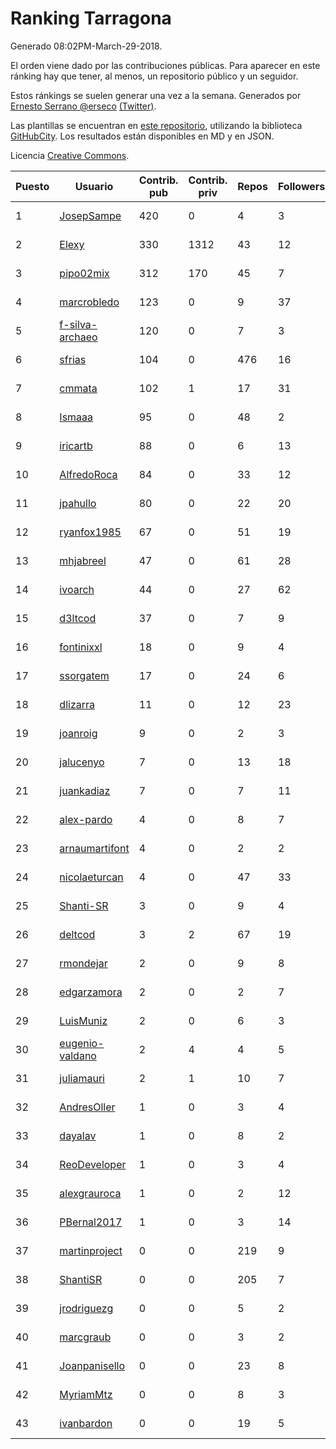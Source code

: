# Ranking Tarragona

Generado 08:02PM-March-29-2018.

El orden viene dado por las contribuciones públicas. Para aparecer en este ránking hay que tener, al menos, un repositorio público y un seguidor.

Estos ránkings se suelen generar una vez a la semana. Generados por [Ernesto Serrano @erseco](https://github.com/erseco/) [(Twitter)](https://twitter.com/erseco).

Las plantillas se encuentran en [este repositorio](https://github.com/iblancasa/GH-Spanish-Ranking), utilizando la biblioteca [GitHubCity](https://github.com/iblancasa/GitHubCity). Los resultados están disponibles en MD y en JSON.

Licencia [Creative Commons](https://creativecommons.org/licenses/by/4.0/).

| Puesto   |  Usuario  | Contrib. pub | Contrib. priv |Repos| Followers | Desde |  Avatar  |
|----------|-----------|--------------|---------------|-----|-----------|-------|----------|
|1|[JosepSampe](https://github.com/JosepSampe)|420|0|4|3|2015-01-08|![JosepSampe](https://avatars0.githubusercontent.com/u/10448186)|
|2|[Elexy](https://github.com/Elexy)|330|1312|43|12|2010-10-14|![Elexy](https://avatars2.githubusercontent.com/u/439063)|
|3|[pipo02mix](https://github.com/pipo02mix)|312|170|45|7|2011-07-03|![pipo02mix](https://avatars2.githubusercontent.com/u/892157)|
|4|[marcrobledo](https://github.com/marcrobledo)|123|0|9|37|2015-09-19|![marcrobledo](https://avatars0.githubusercontent.com/u/14358263)|
|5|[f-silva-archaeo](https://github.com/f-silva-archaeo)|120|0|7|3|2016-05-04|![f-silva-archaeo](https://avatars3.githubusercontent.com/u/19189330)|
|6|[sfrias](https://github.com/sfrias)|104|0|476|16|2012-05-06|![sfrias](https://avatars2.githubusercontent.com/u/1711545)|
|7|[cmmata](https://github.com/cmmata)|102|1|17|31|2013-04-22|![cmmata](https://avatars1.githubusercontent.com/u/4223148)|
|8|[Ismaaa](https://github.com/Ismaaa)|95|0|48|2|2016-09-16|![Ismaaa](https://avatars0.githubusercontent.com/u/22240843)|
|9|[iricartb](https://github.com/iricartb)|88|0|6|13|2016-07-19|![iricartb](https://avatars2.githubusercontent.com/u/20545552)|
|10|[AlfredoRoca](https://github.com/AlfredoRoca)|84|0|33|12|2014-08-15|![AlfredoRoca](https://avatars2.githubusercontent.com/u/8455554)|
|11|[jpahullo](https://github.com/jpahullo)|80|0|22|20|2012-07-26|![jpahullo](https://avatars3.githubusercontent.com/u/2048296)|
|12|[ryanfox1985](https://github.com/ryanfox1985)|67|0|51|19|2011-10-26|![ryanfox1985](https://avatars2.githubusercontent.com/u/1152728)|
|13|[mhjabreel](https://github.com/mhjabreel)|47|0|61|28|2014-10-08|![mhjabreel](https://avatars1.githubusercontent.com/u/9088025)|
|14|[ivoarch](https://github.com/ivoarch)|44|0|27|62|2011-03-18|![ivoarch](https://avatars3.githubusercontent.com/u/677124)|
|15|[d3ltcod](https://github.com/d3ltcod)|37|0|7|9|2017-12-11|![d3ltcod](https://avatars1.githubusercontent.com/u/34439264)|
|16|[fontinixxl](https://github.com/fontinixxl)|18|0|9|4|2013-07-24|![fontinixxl](https://avatars0.githubusercontent.com/u/5080665)|
|17|[ssorgatem](https://github.com/ssorgatem)|17|0|24|6|2009-07-23|![ssorgatem](https://avatars2.githubusercontent.com/u/108138)|
|18|[dlizarra](https://github.com/dlizarra)|11|0|12|23|2015-04-12|![dlizarra](https://avatars2.githubusercontent.com/u/11906353)|
|19|[joanroig](https://github.com/joanroig)|9|0|2|3|2015-05-14|![joanroig](https://avatars3.githubusercontent.com/u/12451419)|
|20|[jalucenyo](https://github.com/jalucenyo)|7|0|13|18|2012-04-06|![jalucenyo](https://avatars1.githubusercontent.com/u/1618926)|
|21|[juankadiaz](https://github.com/juankadiaz)|7|0|7|11|2013-10-04|![juankadiaz](https://avatars2.githubusercontent.com/u/5609996)|
|22|[alex-pardo](https://github.com/alex-pardo)|4|0|8|7|2012-09-19|![alex-pardo](https://avatars0.githubusercontent.com/u/2378470)|
|23|[arnaumartifont](https://github.com/arnaumartifont)|4|0|2|2|2014-11-07|![arnaumartifont](https://avatars1.githubusercontent.com/u/9613200)|
|24|[nicolaeturcan](https://github.com/nicolaeturcan)|4|0|47|33|2014-04-10|![nicolaeturcan](https://avatars3.githubusercontent.com/u/7248811)|
|25|[Shanti-SR](https://github.com/Shanti-SR)|3|0|9|4|2014-11-12|![Shanti-SR](https://avatars0.githubusercontent.com/u/9694646)|
|26|[deltcod](https://github.com/deltcod)|3|2|67|19|2015-09-22|![deltcod](https://avatars1.githubusercontent.com/u/14791993)|
|27|[rmondejar](https://github.com/rmondejar)|2|0|9|8|2008-06-20|![rmondejar](https://avatars1.githubusercontent.com/u/14419)|
|28|[edgarzamora](https://github.com/edgarzamora)|2|0|2|7|2013-05-02|![edgarzamora](https://avatars3.githubusercontent.com/u/4320475)|
|29|[LuisMuniz](https://github.com/LuisMuniz)|2|0|6|3|2014-07-18|![LuisMuniz](https://avatars0.githubusercontent.com/u/8201284)|
|30|[eugenio-valdano](https://github.com/eugenio-valdano)|2|4|4|5|2014-03-12|![eugenio-valdano](https://avatars2.githubusercontent.com/u/6929185)|
|31|[juliamauri](https://github.com/juliamauri)|2|1|10|7|2013-11-28|![juliamauri](https://avatars0.githubusercontent.com/u/6062402)|
|32|[AndresOller](https://github.com/AndresOller)|1|0|3|4|2013-07-06|![AndresOller](https://avatars1.githubusercontent.com/u/4953625)|
|33|[dayalav](https://github.com/dayalav)|1|0|8|2|2013-06-10|![dayalav](https://avatars2.githubusercontent.com/u/4660940)|
|34|[ReoDeveloper](https://github.com/ReoDeveloper)|1|0|3|4|2013-01-20|![ReoDeveloper](https://avatars2.githubusercontent.com/u/3322211)|
|35|[alexgrauroca](https://github.com/alexgrauroca)|1|0|2|12|2013-07-31|![alexgrauroca](https://avatars3.githubusercontent.com/u/5131860)|
|36|[PBernal2017](https://github.com/PBernal2017)|1|0|3|14|2017-02-23|![PBernal2017](https://avatars0.githubusercontent.com/u/25979373)|
|37|[martinproject](https://github.com/martinproject)|0|0|219|9|2008-06-13|![martinproject](https://avatars0.githubusercontent.com/u/13601)|
|38|[ShantiSR](https://github.com/ShantiSR)|0|0|205|7|2013-01-16|![ShantiSR](https://avatars3.githubusercontent.com/u/3288528)|
|39|[jrodriguezg](https://github.com/jrodriguezg)|0|0|5|2|2013-02-05|![jrodriguezg](https://avatars1.githubusercontent.com/u/3486118)|
|40|[marcgraub](https://github.com/marcgraub)|0|0|3|2|2012-10-02|![marcgraub](https://avatars3.githubusercontent.com/u/2468006)|
|41|[Joanpanisello](https://github.com/Joanpanisello)|0|0|23|8|2013-09-20|![Joanpanisello](https://avatars1.githubusercontent.com/u/5502417)|
|42|[MyriamMtz](https://github.com/MyriamMtz)|0|0|8|3|2013-11-25|![MyriamMtz](https://avatars3.githubusercontent.com/u/6032560)|
|43|[ivanbardon](https://github.com/ivanbardon)|0|0|19|5|2013-10-30|![ivanbardon](https://avatars3.githubusercontent.com/u/5808889)|
